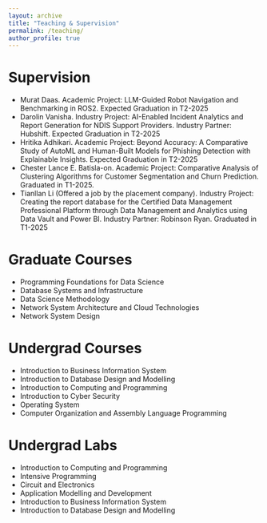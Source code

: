 ```yaml
---
layout: archive
title: "Teaching & Supervision"
permalink: /teaching/
author_profile: true
---
```

Supervision
=====
* Murat Daas. Academic Project: LLM-Guided Robot Navigation and Benchmarking in ROS2. Expected Graduation in T2-2025
* Darolin Vanisha. Industry Project: AI-Enabled Incident Analytics and Report Generation for NDIS Support Providers. Industry Partner: Hubshift. Expected Graduation in T2-2025
* Hritika Adhikari. Academic Project: Beyond Accuracy: A Comparative Study of AutoML and Human-Built Models for Phishing Detection with Explainable Insights. Expected Graduation in T2-2025
* Chester Lance E. Batisla-on. Academic Project: Comparative Analysis of Clustering Algorithms for Customer Segmentation and Churn Prediction. Graduated in T1-2025.
* Tianllan Li (Offered a job by the placement company). Industry Project: Creating the report database for the Certified Data Management Professional Platform through Data Management and Analytics using Data Vault and Power BI. Industry Partner: Robinson Ryan. Graduated in T1-2025


Graduate Courses
=====

* Programming Foundations for Data Science
* Database Systems and Infrastructure
* Data Science Methodology
* Network System Architecture and Cloud Technologies
* Network System Design        

Undergrad Courses
====

*	Introduction to Business Information System
*	Introduction to Database Design and Modelling
*	Introduction to Computing and Programming
*	Introduction to Cyber Security
*	Operating System
*	Computer Organization and Assembly Language Programming

Undergrad Labs
=====
*	Introduction to Computing and Programming
*	Intensive Programming
*	Circuit and Electronics
*	Application Modelling and Development
*	Introduction to Business Information System
*	Introduction to Database Design and Modelling

